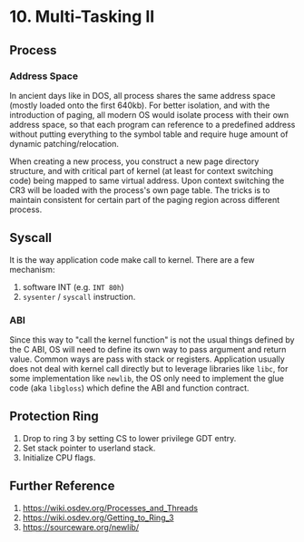 # 10. Multi-Tasking II

## Process
### Address Space
In ancient days like in DOS, all process shares the same address space (mostly loaded onto the first 640kb). For
better isolation, and with the introduction of paging, all modern OS would isolate process with their own address space,
so that each program can reference to a predefined address without putting everything to the symbol table and require
huge amount of dynamic patching/relocation.

When creating a new process, you construct a new page directory structure, and with critical part of kernel (at least for
context switching code) being mapped to same virtual address. Upon context switching the CR3 will be loaded with the
process's own page table. The tricks is to maintain consistent for certain part of the paging region across different
process.

## Syscall
It is the way application code make call to kernel. There are a few mechanism:
1. software INT (e.g. `INT 80h`)
2. `sysenter` / `syscall` instruction.

### ABI
Since this way to "call the kernel function" is not the usual things defined by the C ABI, OS will need to define its
own way to pass argument and return value. Common ways are pass with stack or registers. Application usually does not
deal with kernel call directly but to leverage libraries like `libc`, for some implementation like `newlib`, the OS only
need to implement the glue code (aka `libgloss`) which define the ABI and function contract.

## Protection Ring
1. Drop to ring 3 by setting CS to lower privilege GDT entry.
2. Set stack pointer to userland stack.
3. Initialize CPU flags.

## Further Reference
1. https://wiki.osdev.org/Processes_and_Threads
2. https://wiki.osdev.org/Getting_to_Ring_3
3. https://sourceware.org/newlib/

